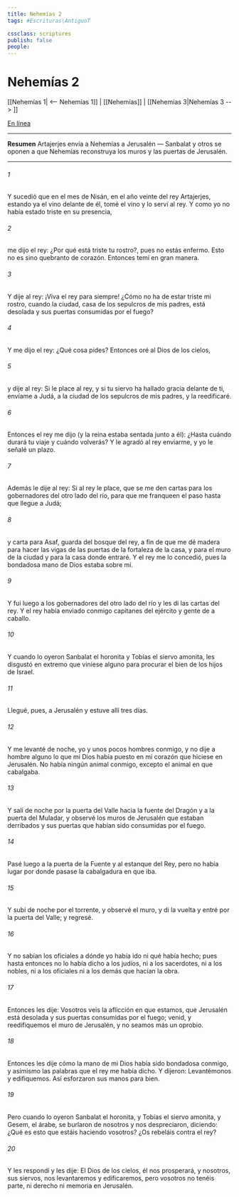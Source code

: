 ```yaml
---
title: Nehemías 2
tags: #Escrituras\AntiguoT

cssclass: scriptures
publish: false
people:
---
```


# Nehemías 2
[[Nehemías 1| <-- Nehemías 1]] | [[Nehemías]] | [[Nehemías 3|Nehemías 3 --> ]]

[En línea](https://churchofjesuschrist.org/study/scriptures/ot/neh/2?lang=spa)

---
__Resumen__
Artajerjes envía a Nehemías a Jerusalén — Sanbalat y otros se oponen a que Nehemías reconstruya los muros y las puertas de Jerusalén.

---
###### 1 
Y sucedió que en el mes de Nisán, en el año veinte del rey Artajerjes, estando ya el vino delante de él, tomé el vino y lo serví al rey. Y como yo no había estado  triste en su presencia,

###### 2 
me dijo el rey: ¿Por qué está triste tu rostro?, pues no estás enfermo. Esto no es sino quebranto de corazón. Entonces temí en gran manera.

###### 3 
Y dije al rey: ¡Viva el rey para siempre! ¿Cómo no ha de estar triste mi rostro, cuando la ciudad, casa de los sepulcros de mis padres, está desolada y sus puertas consumidas por el fuego?

###### 4 
Y me dijo el rey: ¿Qué cosa pides? Entonces oré al Dios de los cielos,

###### 5 
y dije al rey: Si le place al rey, y si tu siervo ha hallado gracia delante de ti, envíame a Judá, a la ciudad de los sepulcros de mis padres, y la reedificaré.

###### 6 
Entonces el rey me dijo (y la reina estaba sentada junto a él): ¿Hasta cuándo durará tu viaje y cuándo volverás? Y le agradó al rey enviarme, y yo le señalé un plazo.

###### 7 
Además le dije al rey: Si al rey le place, que se me den cartas para los gobernadores del otro lado del río, para que me franqueen el paso hasta que llegue a Judá;

###### 8 
y carta para Asaf, guarda del bosque del rey, a fin de que me dé madera para hacer las vigas de las puertas de la fortaleza de la casa, y para el muro de la ciudad y para la casa donde entraré. Y el rey me lo concedió, pues la bondadosa mano de Dios estaba sobre mí.

###### 9 
Y fui luego a los gobernadores del otro lado del río y les di las cartas del rey. Y el rey había enviado conmigo capitanes del ejército y gente de a caballo.

###### 10 
Y cuando lo oyeron Sanbalat el horonita y Tobías el siervo amonita, les disgustó en extremo que viniese alguno para procurar el bien de los hijos de Israel.

###### 11 
Llegué, pues, a Jerusalén y estuve allí tres días.

###### 12 
Y me levanté de noche, yo y unos pocos hombres conmigo, y no dije a hombre alguno lo que mi Dios había puesto en mi corazón que hiciese en Jerusalén. No había ningún animal conmigo, excepto el animal en que cabalgaba.

###### 13 
Y salí de noche por la puerta del Valle hacia la fuente del Dragón y a la puerta del Muladar, y observé los muros de Jerusalén que estaban derribados y sus puertas que habían sido consumidas por el fuego.

###### 14 
Pasé luego a la puerta de la Fuente y al estanque del Rey, pero no había lugar por donde pasase la cabalgadura en que iba.

###### 15 
Y subí de noche por el torrente, y observé el muro, y di la vuelta y entré por la puerta del Valle; y  regresé.

###### 16 
Y no sabían los oficiales a dónde yo había ido ni qué había hecho; pues hasta entonces no lo había dicho a los judíos, ni a los sacerdotes, ni a los nobles, ni a los oficiales ni a los demás que hacían la obra.

###### 17 
Entonces les dije: Vosotros veis la aflicción en que estamos, que Jerusalén está desolada y sus puertas consumidas por el fuego; venid, y reedifiquemos el muro de Jerusalén, y no seamos más un oprobio.

###### 18 
Entonces les dije cómo la mano de mi Dios había sido bondadosa conmigo, y asimismo las palabras que el rey me había dicho. Y dijeron: Levantémonos y edifiquemos. Así esforzaron sus manos para bien.

###### 19 
Pero cuando lo oyeron Sanbalat el horonita, y Tobías el siervo amonita, y Gesem, el árabe, se burlaron de nosotros y nos despreciaron, diciendo: ¿Qué es esto que estáis haciendo vosotros? ¿Os rebeláis contra el rey?

###### 20 
Y les respondí y les dije: El Dios de los cielos, él nos prosperará, y nosotros, sus siervos, nos levantaremos y edificaremos, pero vosotros no tenéis parte, ni derecho ni memoria en Jerusalén.

